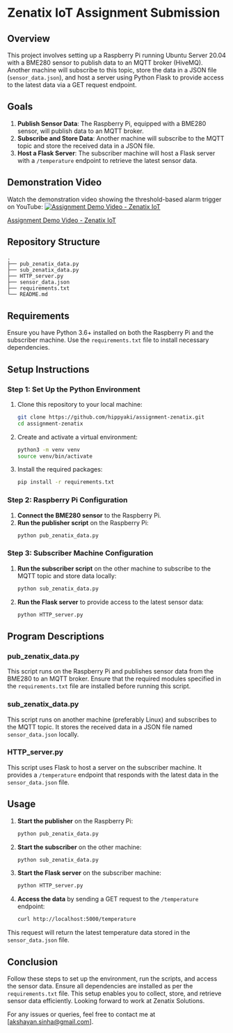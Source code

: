 # Zenatix IoT Assignment Submission

## Overview

This project involves setting up a Raspberry Pi running Ubuntu Server 20.04 with a BME280 sensor to publish data to an MQTT broker (HiveMQ). Another machine will subscribe to this topic, store the data in a JSON file (`sensor_data.json`), and host a server using Python Flask to provide access to the latest data via a GET request endpoint.

## Goals

1. **Publish Sensor Data**: The Raspberry Pi, equipped with a BME280 sensor, will publish data to an MQTT broker.
2. **Subscribe and Store Data**: Another machine will subscribe to the MQTT topic and store the received data in a JSON file.
3. **Host a Flask Server**: The subscriber machine will host a Flask server with a `/temperature` endpoint to retrieve the latest sensor data.

## Demonstration Video

Watch the demonstration video showing the threshold-based alarm trigger on YouTube: [![Assignment Demo Video - Zenatix IoT](https://img.youtube.com/vi/hd3X1OxrZwY/0.jpg)](https://www.youtube.com/watch?v=hd3X1OxrZwY)

 [Assignment Demo Video - Zenatix IoT](https://youtu.be/hd3X1OxrZwY)


## Repository Structure

```
.
├── pub_zenatix_data.py
├── sub_zenatix_data.py
├── HTTP_server.py
├── sensor_data.json
├── requirements.txt
└── README.md
```

## Requirements

Ensure you have Python 3.6+ installed on both the Raspberry Pi and the subscriber machine. Use the `requirements.txt` file to install necessary dependencies.

## Setup Instructions

### Step 1: Set Up the Python Environment

1. Clone this repository to your local machine:
   ```sh
   git clone https://github.com/hippyaki/assignment-zenatix.git
   cd assignment-zenatix
   ```

2. Create and activate a virtual environment:
   ```sh
   python3 -m venv venv
   source venv/bin/activate
   ```

3. Install the required packages:
   ```sh
   pip install -r requirements.txt
   ```

### Step 2: Raspberry Pi Configuration

1. **Connect the BME280 sensor** to the Raspberry Pi.
2. **Run the publisher script** on the Raspberry Pi:
   ```sh
   python pub_zenatix_data.py
   ```

### Step 3: Subscriber Machine Configuration

1. **Run the subscriber script** on the other machine to subscribe to the MQTT topic and store data locally:
   ```sh
   python sub_zenatix_data.py
   ```

2. **Run the Flask server** to provide access to the latest sensor data:
   ```sh
   python HTTP_server.py
   ```

## Program Descriptions

### pub_zenatix_data.py

This script runs on the Raspberry Pi and publishes sensor data from the BME280 to an MQTT broker. Ensure that the required modules specified in the `requirements.txt` file are installed before running this script.

### sub_zenatix_data.py

This script runs on another machine (preferably Linux) and subscribes to the MQTT topic. It stores the received data in a JSON file named `sensor_data.json` locally.

### HTTP_server.py

This script uses Flask to host a server on the subscriber machine. It provides a `/temperature` endpoint that responds with the latest data in the `sensor_data.json` file.

## Usage

1. **Start the publisher** on the Raspberry Pi:
   ```sh
   python pub_zenatix_data.py
   ```

2. **Start the subscriber** on the other machine:
   ```sh
   python sub_zenatix_data.py
   ```

3. **Start the Flask server** on the subscriber machine:
   ```sh
   python HTTP_server.py
   ```

4. **Access the data** by sending a GET request to the `/temperature` endpoint:
   ```sh
   curl http://localhost:5000/temperature
   ```

This request will return the latest temperature data stored in the `sensor_data.json` file.

## Conclusion

Follow these steps to set up the environment, run the scripts, and access the sensor data. Ensure all dependencies are installed as per the `requirements.txt` file. This setup enables you to collect, store, and retrieve sensor data efficiently. Looking forward to work at Zenatix Solutions.

For any issues or queries, feel free to contact me at [akshayan.sinha@gmail.com].
